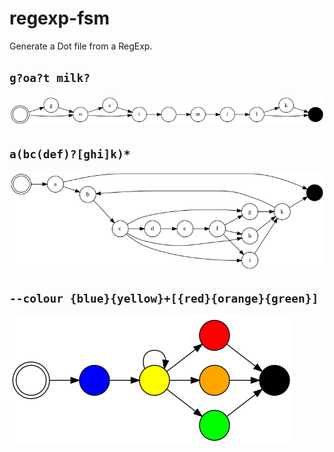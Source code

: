 # regexp-fsm

Generate a Dot file from a RegExp. 

## `g?oa?t milk?`

![](examples/goat-milk.png)
## `a(bc(def)?[ghi]k)*` 

![](examples/complex.png)

## `--colour {blue}{yellow}+[{red}{orange}{green}]`

![](examples/colours.png)
